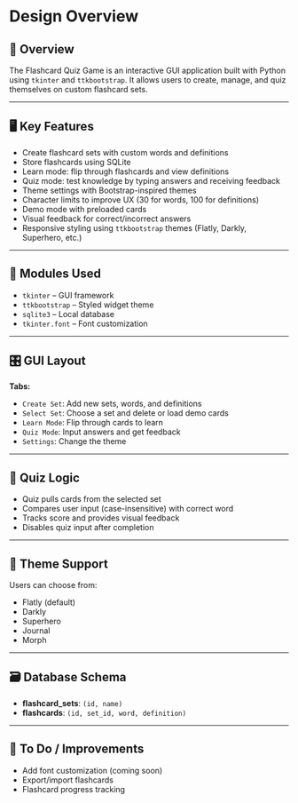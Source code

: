 # Design Overview

## 🧠 Overview
The Flashcard Quiz Game is an interactive GUI application built with Python using `tkinter` and `ttkbootstrap`. It allows users to create, manage, and quiz themselves on custom flashcard sets.

---

## 🖥️ Key Features

- Create flashcard sets with custom words and definitions
- Store flashcards using SQLite
- Learn mode: flip through flashcards and view definitions
- Quiz mode: test knowledge by typing answers and receiving feedback
- Theme settings with Bootstrap-inspired themes
- Character limits to improve UX (30 for words, 100 for definitions)
- Demo mode with preloaded cards
- Visual feedback for correct/incorrect answers
- Responsive styling using `ttkbootstrap` themes (Flatly, Darkly, Superhero, etc.)

---

## 🧩 Modules Used

- `tkinter` – GUI framework
- `ttkbootstrap` – Styled widget theme
- `sqlite3` – Local database
- `tkinter.font` – Font customization

---

## 🎛️ GUI Layout

**Tabs:**
- `Create Set`: Add new sets, words, and definitions
- `Select Set`: Choose a set and delete or load demo cards
- `Learn Mode`: Flip through cards to learn
- `Quiz Mode`: Input answers and get feedback
- `Settings`: Change the theme

---

## 🧪 Quiz Logic

- Quiz pulls cards from the selected set
- Compares user input (case-insensitive) with correct word
- Tracks score and provides visual feedback
- Disables quiz input after completion

---

## 🎨 Theme Support

Users can choose from:
- Flatly (default)
- Darkly
- Superhero
- Journal
- Morph

---

## 🗃️ Database Schema

- **flashcard_sets**: `(id, name)`
- **flashcards**: `(id, set_id, word, definition)`

---

## 🔧 To Do / Improvements

- Add font customization (coming soon)
- Export/import flashcards
- Flashcard progress tracking

